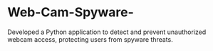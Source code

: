# Web-Cam-Spyware-
Developed a Python application to detect and prevent unauthorized webcam access, protecting users from spyware threats.
